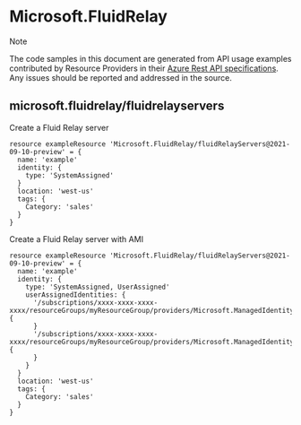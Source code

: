 # Microsoft.FluidRelay
  
> [!NOTE]
> The code samples in this document are generated from API usage examples contributed by Resource Providers in their [Azure Rest API specifications](https://github.com/Azure/azure-rest-api-specs). Any issues should be reported and addressed in the source.


## microsoft.fluidrelay/fluidrelayservers

Create a Fluid Relay server
```bicep
resource exampleResource 'Microsoft.FluidRelay/fluidRelayServers@2021-09-10-preview' = {
  name: 'example'
  identity: {
    type: 'SystemAssigned'
  }
  location: 'west-us'
  tags: {
    Category: 'sales'
  }
}
```

Create a Fluid Relay server with AMI
```bicep
resource exampleResource 'Microsoft.FluidRelay/fluidRelayServers@2021-09-10-preview' = {
  name: 'example'
  identity: {
    type: 'SystemAssigned, UserAssigned'
    userAssignedIdentities: {
      '/subscriptions/xxxx-xxxx-xxxx-xxxx/resourceGroups/myResourceGroup/providers/Microsoft.ManagedIdentity/userAssignedIdentities/id1': {
      }
      '/subscriptions/xxxx-xxxx-xxxx-xxxx/resourceGroups/myResourceGroup/providers/Microsoft.ManagedIdentity/userAssignedIdentities/id2': {
      }
    }
  }
  location: 'west-us'
  tags: {
    Category: 'sales'
  }
}
```
